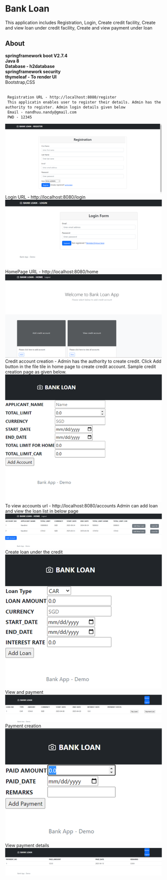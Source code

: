 # Bank Loan
This application includes Registration, Login, Create credit facility, Create and view loan under credit facility, Create and view payment under loan

## About
**springframework boot V2.7.4</br>
Java 8</br>
Database - h2database</br>
springframework security</br>
thymeleaf - To render UI**</br>
Bootstrap,CSS</br>
</br>

     Registration URL - http://localhost:8080/register
     This applicatin enables user to register their details. Admin has the authority to register. Admin login details given below
     Email - nandhuu.nandy@gmail.com
     PWD - 12345
![img_1.png](img_1.png)
     Login URL - http://localhost:8080/login
![img_2.png](img_2.png)
     HomePage URL - http://localhost:8080/home
![img_3.png](img_3.png)
      Credit account creation - Admin has the authority to create credit. Click Add button in the file tile in home page to create credit account. Sample credit creation page as given below.
![img_4.png](img_4.png)
To view accounts url - http://localhost:8080/accounts
Admin can add loan and view the loan list in below page
![img_5.png](img_5.png)
Create loan under the credit
![img_6.png](img_6.png)
View and payment
![img_7.png](img_7.png)
Payment creation
![img_8.png](img_8.png)
View payment details
![img_9.png](img_9.png)